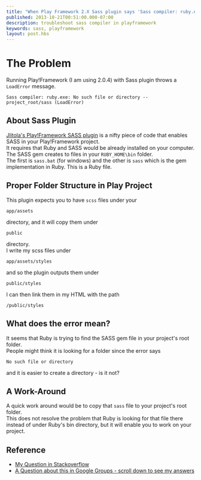 ```yaml
---
title: "When Play Framework 2.X Sass plugin says 'Sass compiler: ruby.exe: No such file or directory -- project_root/sass (LoadError)'"
published: 2013-10-21T00:51:00.000-07:00
description: troubleshoot sass compiler in playframework
keywords: sass, playframework
layout: post.hbs
---
```



# The Problem

Running Play!Framework (I am using 2.0.4) with Sass plugin throws a `LoadError` message.  

```
Sass compiler: ruby.exe: No such file or directory -- project_root/sass (LoadError)
```

## About Sass Plugin

[Jlitola's Play!Framework SASS plugin](https://github.com/jlitola/play-sass) is a nifty piece of code that enables SASS in your Play!Framework project.  
It requires that Ruby and SASS would be already installed on your computer.  
The SASS gem creates to files in your `RUBY_HOME\bin` folder.  
The first is `sass.bat` (for windows) and the other is `sass` which is the gem implementation in Ruby. This is a Ruby file.  

## Proper Folder Structure in Play Project

This plugin expects you to have `scss` files under your

```
app/assets
```

directory, and it will copy them under

```
public
```

directory.  
I write my scss files under

```
app/assets/styles
```

and so the plugin outputs them under

```
public/styles
```


I can then link them in my HTML with the path

```
/public/styles
```

## What does the error mean?

It seems that Ruby is trying to find the SASS gem file in your project's root folder.  
People might think it is looking for a folder since the error says

```
No such file or directory
```

and it is easier to create a directory - is it not?  

## A Work-Around

A quick work around would be to copy that `sass` file to your project's root folder.  
This does not resolve the problem that Ruby is looking for that file there instead of under Ruby's bin directory, but it will enable you to work on your project.

## Reference

*   [My Question in Stackoverflow](http://stackoverflow.com/q/19091096/1068746 "My Question in Stackoverflow")
*   [A Question about this in Google Groups - scroll down to see my answers](https://groups.google.com/d/msg/play-framework/j1npLLQlj1o/POOlePhJv1QJ "Google Groups Question")

